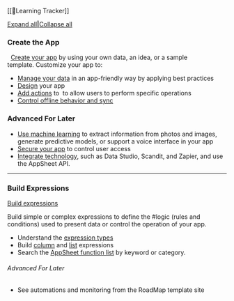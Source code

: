 [[📌Learning Tracker]]

[Expand all](https://support.google.com/appsheet/answer/12004749?hl=en&ref_topic=11981018#expand)**|**[Collapse all](https://support.google.com/appsheet/answer/12004749)

###  Create the App
  [Create your app](https://support.google.com/appsheet/answer/11980957) by using your own data, an idea, or a sample template. Customize your app to:

-   [Manage your data](https://support.google.com/appsheet/topic/10099793) in an app-friendly way by applying best practices 
-   [Design](https://support.google.com/appsheet/topic/10101309) your app
-   [Add actions](https://support.google.com/appsheet/topic/11496219) to  to allow users to perform specific operations
-   [Control offline behavior and sync](https://support.google.com/appsheet/topic/10104486)

### Advanced For Later
-   [Use machine learning](https://support.google.com/appsheet/topic/10099794) to extract information from photos and images, generate predictive models, or support a voice interface in your app
-   [Secure your app](https://support.google.com/appsheet/topic/10099896) to control user access
-   [Integrate technology](https://support.google.com/appsheet/topic/10101404), such as Data Studio, Scandit, and Zapier, and use the AppSheet API. 


---


### Build Expressions
[Build expressions](https://support.google.com/appsheet/topic/11828091)

Build simple or complex expressions to define the #logic (rules and conditions) used to present data or control the operation of your app.

-   Understand the [expression types](https://support.google.com/appsheet/topic/10104376)
-   Build [column](https://support.google.com/appsheet/topic/10104641) and [list](https://support.google.com/appsheet/topic/10803606) expressions
-   Search the [AppSheet function list](https://support.google.com/appsheet/table/10104782) by keyword or category.






###### Advanced For Later
- See automations and monitoring from the RoadMap template site 

